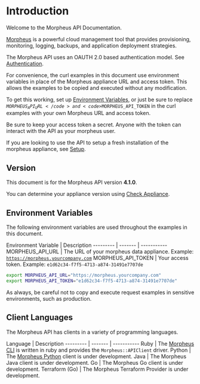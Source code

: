 # Introduction

Welcome to the Morpheus API Documentation. 

[Morpheus](https://www.morpheusdata.com/) is a powerful cloud management tool that provides provisioning, monitoring, logging, backups, and application deployment strategies.

The Morpheus API uses an OAUTH 2.0 based authentication model.  See [Authentication](#authentication).

For convenience, the curl examples in this document use environment variables in place of the Morpheus appliance URL and access token. This allows the examples to be copied and executed without any modification.

To get this working, set up [Environment Variables](#environment-variables), or just be sure to replace <code>$MORPHEUS_API_URL</code> and <code>$MORPHEUS_API_TOKEN</code> in the curl examples with your own Morpheus URL and access token.

<aside class="info">
Be sure to keep your access token a secret. Anyone with the token can interact with the API as your morpheus user.
</aside>

If you are looking to use the API to setup a fresh installation of the morpheus appliance, see [Setup](#setup).

## Version

This document is for the Morpheus API version **4.1.0**.

You can determine your appliance version using [Check Appliance](#check-appliance).

## Environment Variables

The following environment variables are used throughout the examples in this document.

Environment Variable | Description
--------- | ------- | -----------
MORPHEUS_API_URL | The URL of your morpheus data appliance. Example: <code>https://morpheus.yourcompany.com</code>
MORPHEUS_API_TOKEN | Your access token. Example: <code>e1d62c34-f7f5-4713-a874-31491e7707de</code>

```bash
export MORPHEUS_API_URL="https://morpheus.yourcompany.com"
export MORPHEUS_API_TOKEN="e1d62c34-f7f5-4713-a874-31491e7707de"
```

<aside class="info">
As always, be careful not to copy and execute request examples in sensitive environments, such as production.
</aside>

## Client Languages

The Morpheus API has clients in a variety of programming languages.

Language | Description
--------- | ------- | -----------
Ruby | The [Morpheus CLI](https://github.com/gomorpheus/morpheus-cli/) is written in ruby and provides the `Morpheus::APIClient` driver.
Python | The [Morpheus Python](#morpheus-python) client is under development.
Java | The Morpheus Java client is under development.
Go | The Morpheus Go client is under development.
Terraform (Go) | The Morpheus Terraform Provider is under development.
